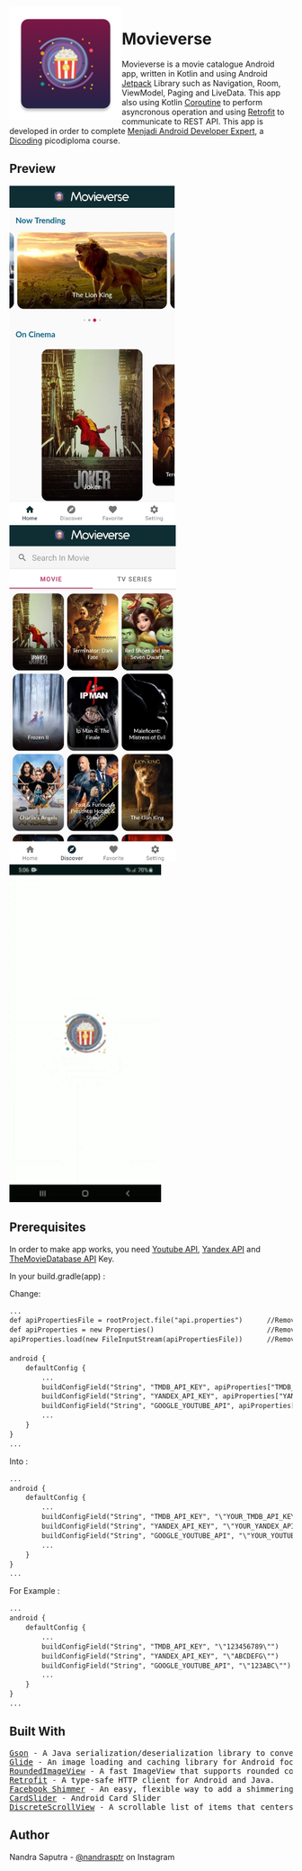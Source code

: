 <img height='200' src="app/src/main/res/mipmap-xxxhdpi/ic_movieverse.png" align="left">

# Movieverse
Movieverse is a movie catalogue Android app, written in Kotlin and using Android <a href='https://developer.android.com/jetpack'>Jetpack</a>
Library such as Navigation, Room, ViewModel, Paging and LiveData. This app also using Kotlin <a href='https://github.com/Kotlin/kotlinx.coroutines'>Coroutine</a> to perform asyncronous operation and using <a href='https://square.github.io/retrofit/'>Retrofit</a> to communicate to REST API. This app is developed in order to complete <a href='https://www.dicoding.com/academies/14'>Menjadi Android Developer Expert</a>, a <a href='https://www.dicoding.com/'>Dicoding</a> picodiploma course.

## Preview
<p float="left">
  <img src="docs/movieverse_home.jpg" height="600" />
  <img src="docs/movieverse_discover.jpg" height="600" />
  <img src="docs/movieverse_gif_demo.gif" height="600" />
</p>

## Prerequisites

In order to make app works, you need <a href='https://developers.google.com/youtube/v3/getting-started'>Youtube API</a>, <a href='https://tech.yandex.com/translate/'>Yandex API</a> and <a href='https://www.themoviedb.org/documentation/api'>TheMovieDatabase API</a> Key. 

In your build.gradle(app) :

Change:

```xml
...
def apiPropertiesFile = rootProject.file("api.properties")		//Remove This
def apiProperties = new Properties()							//Remove This
apiProperties.load(new FileInputStream(apiPropertiesFile))		//Remove This

android {
	defaultConfig {
		...
		buildConfigField("String", "TMDB_API_KEY", apiProperties["TMDB_API_KEY"])
		buildConfigField("String", "YANDEX_API_KEY", apiProperties["YANDEX_API_KEY"])
		buildConfigField("String", "GOOGLE_YOUTUBE_API", apiProperties["GOOGLE_YOUTUBE_API"])
		...
	}
}
...
```

Into :

```xml
...
android {
	defaultConfig {
		...
		buildConfigField("String", "TMDB_API_KEY", "\"YOUR_TMDB_API_KEY\"")
		buildConfigField("String", "YANDEX_API_KEY", "\"YOUR_YANDEX_API_KEY\"")
		buildConfigField("String", "GOOGLE_YOUTUBE_API", "\"YOUR_YOUTUBE_API_KEY\"")
		...
	}
}
...
```

For Example :

```xml
...
android {
	defaultConfig {
		...
		buildConfigField("String", "TMDB_API_KEY", "\"123456789\"")
		buildConfigField("String", "YANDEX_API_KEY", "\"ABCDEFG\"")
		buildConfigField("String", "GOOGLE_YOUTUBE_API", "\"123ABC\"")
		...
	}
}
...
```

## Built With

<pre>
<a href='https://github.com/google/gson'>Gson</a> - A Java serialization/deserialization library to convert Java Objects into JSON and back.
<a href='https://github.com/bumptech/glide'>Glide</a> - An image loading and caching library for Android focused on smooth scrolling.
<a href='https://github.com/vinc3m1/RoundedImageView'>RoundedImageView</a> - A fast ImageView that supports rounded corners, ovals, and circles.
<a href='https://square.github.io/retrofit/'>Retrofit</a> - A type-safe HTTP client for Android and Java.
<a href='https://github.com/facebook/shimmer-android'>Facebook Shimmer</a> - An easy, flexible way to add a shimmering effect to any view in an Android app.
<a href='https://github.com/IslamKhSh/CardSlider'>CardSlider</a> - Android Card Slider
<a href='https://github.com/yarolegovich/DiscreteScrollView'>DiscreteScrollView</a> - A scrollable list of items that centers the current element and provides easy-to-use APIs for cool item animations.
</pre>

## Author

Nandra Saputra - <a href='https://www.instagram.com/nandrasptr/'>@nandrasptr</a> on Instagram
